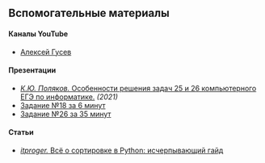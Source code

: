 ## Вспомогательные материалы

#### Каналы YouTube
* [Алексей Гусев](https://www.youtube.com/user/gusevaleksey/videos)

#### Презентации
* [*К.Ю. Поляков.* Особенности решения задач 25 и 26 компьютерного ЕГЭ по информатике.](899698.ppt) *(2021)*
* [Задание №18 за 6 минут](https://ppt-online.org/867646)
* [Задание №26 за 35 минут](https://ppt-online.org/900114)

#### Статьи
* [*itproger.* Всё о сортировке в Python: исчерпывающий гайд](https://tproger.ru/translations/python-sorting/)
